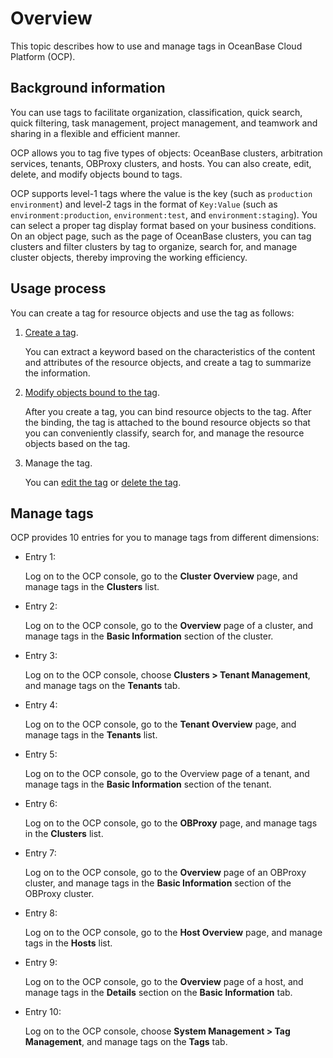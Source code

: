 # Overview

This topic describes how to use and manage tags in OceanBase Cloud Platform (OCP).

## Background information

You can use tags to facilitate organization, classification, quick search, quick filtering, task management, project management, and teamwork and sharing in a flexible and efficient manner.

OCP allows you to tag five types of objects: OceanBase clusters, arbitration services, tenants, OBProxy clusters, and hosts. You can also create, edit, delete, and modify objects bound to tags.

OCP supports level-1 tags where the value is the key (such as `production environment`) and level-2 tags in the format of `Key:Value` (such as `environment:production`, `environment:test`, and `environment:staging`). You can select a proper tag display format based on your business conditions. On an object page, such as the page of OceanBase clusters, you can tag clusters and filter clusters by tag to organize, search for, and manage cluster objects, thereby improving the working efficiency.

## Usage process

You can create a tag for resource objects and use the tag as follows:

1. [Create a tag](200.create-a-tag.md).

   You can extract a keyword based on the characteristics of the content and attributes of the resource objects, and create a tag to summarize the information.

2. [Modify objects bound to the tag](300.change-bound-objects.md).

   After you create a tag, you can bind resource objects to the tag. After the binding, the tag is attached to the bound resource objects so that you can conveniently classify, search for, and manage the resource objects based on the tag.

3. Manage the tag.

   You can [edit the tag](400.edit-a-tag.md) or [delete the tag](500.delete-a-tags.md).

## Manage tags

OCP provides 10 entries for you to manage tags from different dimensions:

* Entry 1:

   Log on to the OCP console, go to the **Cluster Overview** page, and manage tags in the **Clusters** list.

* Entry 2:

   Log on to the OCP console, go to the **Overview** page of a cluster, and manage tags in the **Basic Information** section of the cluster.

* Entry 3:

   Log on to the OCP console, choose **Clusters > Tenant Management**, and manage tags on the **Tenants** tab.

* Entry 4:

   Log on to the OCP console, go to the **Tenant Overview** page, and manage tags in the **Tenants** list.

* Entry 5:

   Log on to the OCP console, go to the Overview page of a tenant, and manage tags in the **Basic Information** section of the tenant.

* Entry 6:

   Log on to the OCP console, go to the **OBProxy** page, and manage tags in the **Clusters** list.

* Entry 7:

   Log on to the OCP console, go to the **Overview** page of an OBProxy cluster, and manage tags in the **Basic Information** section of the OBProxy cluster.

* Entry 8:

   Log on to the OCP console, go to the **Host Overview** page, and manage tags in the **Hosts** list.

* Entry 9:

   Log on to the OCP console, go to the **Overview** page of a host, and manage tags in the **Details** section on the **Basic Information** tab.

* Entry 10:

   Log on to the OCP console, choose **System Management > Tag Management**, and manage tags on the **Tags** tab.
